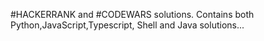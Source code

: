 #HACKERRANK and #CODEWARS solutions.
Contains both Python,JavaScript,Typescript, Shell and Java solutions...
